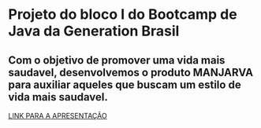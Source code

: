 # Projeto do bloco I do Bootcamp de Java da Generation Brasil


## Com o objetivo de promover uma vida mais saudavel, desenvolvemos o produto MANJARVA para auxiliar aqueles que buscam um estilo de vida mais saudavel.

[LINK PARA A APRESENTAÇÃO](https://www.canva.com/design/DAEs2En5md4/kWvveV9rQ0FNCOAtRFukYA/view?utm_content=DAEs2En5md4&utm_campaign=designshare&utm_medium=link&utm_source=sharebutton)
